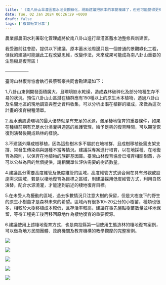 ```yaml
---
title: '《南八卦山旱灌區蓄水池景觀綠化，現勘建議把原本的事變複雜了，但也可能變得更有意義》2023/1/2'
date: Tue, 02 Jan 2024 06:26:29 +0000
draft: false
tags: ['復育短文分享']
---
```


農業部農田水利署彰化管理處將於南八卦山進行旱灌區蓄水池整修與新建置。

我受邀前往會勘，提供以下建議，原本蓄水池周邊只是一個普通的景觀綠化工程，但我的建議可能讓此工程改變思維，改變作法，未來成果可能成為南八卦山重要的生態樹島復育區！

—————-

臺灣山林復育協會執行長蔡智豪共同會勘建議如下：

1.八卦山東側開發面積廣大，且環境缺水乾燥，造成森林破碎化及部分物種生存不易的狀況。預估八卦山山區潛在植群應有150種以上的原生木本植物，透過八卦山及名間地區的現地調查與歷史資料收集，可以分析出潛在植群的組成，來做為這次計畫的復育樹種清單。

2.蓄水池周邊環境的最大優勢就是有充足的水源，滿足棲地復育的重要條件，如果在種植前期有充足水分澆灌與適當的維護管理，給予足夠的復育時間，可以期望恢復到演替後期成熟林的樣貌。

3.不建議外購成樹移植，因為這些樹木多不屬於在地植群，且成樹移植後需支架支撐、常發生傳染病與選種不當等情況。建議採專案進行培育，以在地採種、在地復育為原則，以保育在地植物的族群基因庫。臺灣山林復育協會已培育相關樹苗，亦可以公益為目的無償提供，請相關單位評估需要的樹苗數量。

4.建議區分需要高度維管及低度維管的區域，高度維管方式適合用在具有景觀或設施需求區域，若是以棲地復育為目標之區域，則建議採用低度維管方式，利用自然演替，配合水源澆灌，才能達到前述的棲地復育目標。

5.在未受人為擾動的區域，過去多數情況只注意大樹的保留，但是大樹底下的野生的原生小樹苗才是森林未來的希望。區域內有很多10~20公分的小樹苗，種類也很多，相較於大樹移植成本較低，且存活率較高，建議在事先盤點樹苗數量並移地保留，等待工程完工後再移回原地作為棲地復育的重要資源。

6.建議使用上述棲地復育方式，也是南投縣第一個使用生態造林的棲地復育案例，可以做為地方民間團體、政府機關及教育機構的教學觀摩的完整案例。

![](https://www.reforestation.tw/wp-content/uploads/2024/01/416117008_7451743234845252_1835693482868505450_n.jpg)

![](https://www.reforestation.tw/wp-content/uploads/2024/01/416117151_7451743428178566_4995718546586540244_n-1024x768.jpg)

![](https://www.reforestation.tw/wp-content/uploads/2024/01/416132301_7451743384845237_8507472347469956750_n-1024x768.jpg)

![](https://www.reforestation.tw/wp-content/uploads/2024/01/416140652_7451743568178552_6444460733827290332_n-1024x768.jpg)

![](https://www.reforestation.tw/wp-content/uploads/2024/01/416149376_7451743674845208_5051029787486087728_n-1024x768.jpg)